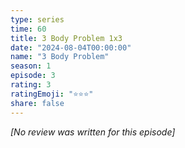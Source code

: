 ```yaml
---
type: series
time: 60
title: 3 Body Problem 1x3
date: "2024-08-04T00:00:00"
name: "3 Body Problem"
season: 1
episode: 3
rating: 3
ratingEmoji: "⭐️⭐️⭐️"
share: false
---
```


_[No review was written for this episode]_